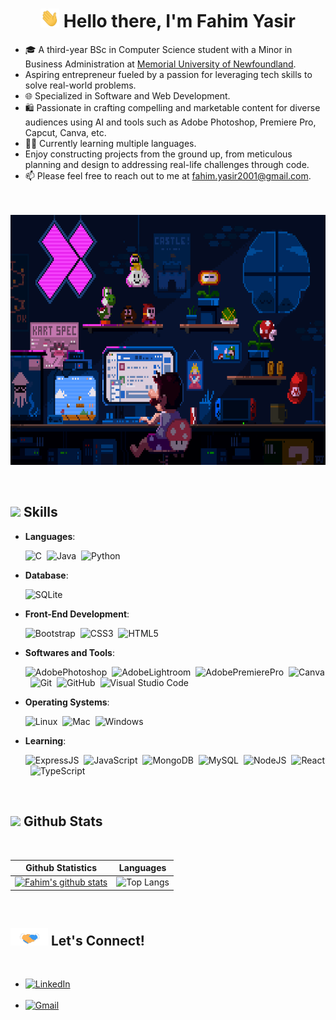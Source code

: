 <h1 align="center"><b><img src="img/wave.gif" width="30px" height="30px" /> Hello there, I'm Fahim Yasir </b></h1>

<div>
	<ul>
		<li>🎓 A third-year BSc in Computer Science student with a Minor in Business Administration at <a href="https://www.mun.ca/">Memorial University of Newfoundland</a>.</li>
		<li>Aspiring entrepreneur fueled by a passion for leveraging tech skills to solve real-world problems.</li>
		<li>🌐 Specialized in Software and Web Development. </li>
		<li> 🛍️ Passionate in crafting compelling and marketable content for diverse audiences using AI and tools such as Adobe Photoshop, Premiere Pro, Capcut, Canva, etc.</li>
		<li>🧑‍💻 Currently learning multiple languages.</li>
		<li>Enjoy constructing projects from the ground up, from meticulous planning and design to addressing real-life challenges through code.</li>
		<li>📫 Please feel free to reach out to me at  <a href="mailto:fahim.yasir2001@gmail.com">fahim.yasir2001@gmail.com</a>.</li>
</div>

<p align="center">
</br>
</br>
<img height=400px src="img/comp6.gif"/>
</p>

</br>


## <img src="https://media2.giphy.com/media/QssGEmpkyEOhBCb7e1/giphy.gif?cid=ecf05e47a0n3gi1bfqntqmob8g9aid1oyj2wr3ds3mg700bl&rid=giphy.gif" width ="25"><b> Skills</b></strong></summary>
  
<p align="center">
  
  - **Languages**:

    ![C](https://img.shields.io/badge/c-%2300599C.svg?style=for-the-badge&logo=c&logoColor=white)&nbsp;
    ![Java](https://img.shields.io/badge/java-%23ED8B00.svg?style=for-the-badge&logo=openjdk&logoColor=white)&nbsp;
    ![Python](https://img.shields.io/badge/python-3670A0?style=for-the-badge&logo=python&logoColor=ffdd54)&nbsp;


  - **Database**:
    
    ![SQLite](https://img.shields.io/badge/sqlite-%2307405e.svg?style=for-the-badge&logo=sqlite&logoColor=white)&nbsp;


  - **Front-End Development**:
    
    ![Bootstrap](https://img.shields.io/badge/bootstrap-%238511FA.svg?style=for-the-badge&logo=bootstrap&logoColor=white)&nbsp;
    ![CSS3](https://img.shields.io/badge/css3-%231572B6.svg?style=for-the-badge&logo=css3&logoColor=white)&nbsp;
    ![HTML5](https://img.shields.io/badge/html5-%23E34F26.svg?style=for-the-badge&logo=html5&logoColor=white)&nbsp;


  - **Softwares and Tools**:
    
    ![AdobePhotoshop](https://img.shields.io/badge/adobe%20photoshop-%2331A8FF.svg?style=for-the-badge&logo=adobe%20photoshop&logoColor=white)&nbsp;
    ![AdobeLightroom](https://img.shields.io/badge/Adobe%20Lightroom-31A8FF.svg?style=for-the-badge&logo=Adobe%20Lightroom&logoColor=white)&nbsp;
    ![AdobePremierePro](https://img.shields.io/badge/Adobe%20Premiere%20Pro-9999FF.svg?style=for-the-badge&logo=Adobe%20Premiere%20Pro&logoColor=white)&nbsp;
    ![Canva](https://img.shields.io/badge/Canva-%2300C4CC.svg?style=for-the-badge&logo=Canva&logoColor=white)&nbsp;
    ![Git](https://img.shields.io/badge/git-%23F05033.svg?style=for-the-badge&logo=git&logoColor=white)&nbsp;
    ![GitHub](https://img.shields.io/badge/github-%23121011.svg?style=for-the-badge&logo=github&logoColor=white)&nbsp;
    ![Visual Studio Code](https://img.shields.io/badge/VS%20Code-0078d7.svg?style=for-the-badge&logo=visual-studio-code&logoColor=white)&nbsp;


  - **Operating Systems**:
    
    ![Linux](https://img.shields.io/badge/Linux-FCC624?style=for-the-badge&logo=linux&logoColor=black)&nbsp;
    ![Mac](https://img.shields.io/badge/mac%20os-000000?style=for-the-badge&logo=apple&logoColor=white)&nbsp;
    ![Windows](https://img.shields.io/badge/Windows-0078D6?style=for-the-badge&logo=windows&logoColor=white)&nbsp;


  - **Learning**:

    ![ExpressJS](https://img.shields.io/badge/express.js-%23404d59.svg?style=for-the-badge&logo=express&logoColor=%2361DAFB)&nbsp;
    ![JavaScript](https://img.shields.io/badge/javascript-%23323330.svg?style=for-the-badge&logo=javascript&logoColor=%23F7DF1E)&nbsp;
    ![MongoDB](https://img.shields.io/badge/MongoDB-%234ea94b.svg?style=for-the-badge&logo=mongodb&logoColor=white)&nbsp;
    ![MySQL](https://img.shields.io/badge/mysql-%2300000f.svg?style=for-the-badge&logo=mysql&logoColor=white)&nbsp;
    ![NodeJS](https://img.shields.io/badge/node.js-6DA55F?style=for-the-badge&logo=node.js&logoColor=white)&nbsp;
    ![React](https://img.shields.io/badge/react-%2320232a.svg?style=for-the-badge&logo=react&logoColor=%2361DAFB)&nbsp;
    ![TypeScript](https://img.shields.io/badge/typescript-%23007ACC.svg?style=for-the-badge&logo=typescript&logoColor=white)&nbsp;
    
</p>
</br>


## <img src="https://media.giphy.com/media/iY8CRBdQXODJSCERIr/giphy.gif" width="30"><b> Github Stats </b>
<br>

|Github Statistics|Languages|
|-|-|
|[![Fahim's github stats](https://github-readme-stats.vercel.app/api?username=fahim-ysr&theme=dark&hide_border=false&include_all_commits=false&count_private=false)](https://github.com/fahim-ysr)|![Top Langs](https://github-readme-stats.vercel.app/api/top-langs/?username=fahim-ysr&theme=dark&hide_border=false&include_all_commits=false&count_private=false&layout=compact)

</br>



## <img src="./img/LetsConnect.gif" width ="60"><b> Let's Connect!</b>

<br>
<div align='left'>

<ul>

<li>
<a href="https://linkedin.com/in/fahim-yasir" target="_blank">
<img src="https://img.shields.io/badge/LinkedIn-0077B5?style=for-the-badge&logo=linkedin&logoColor=white" alt="LinkedIn"/>
</a>
</li>


<br>

<li>
<a href="mailto:fahim.yasir2001@gmail.com" target="_blank">
<img src="https://img.shields.io/badge/Gmail-D14836?style=for-the-badge&logo=gmail&logoColor=white" alt="Gmail"/>
</a>
</li>
	
</ul>
</div>
